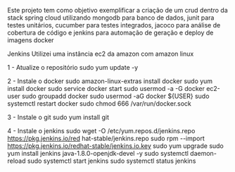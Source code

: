 Este projeto tem como objetivo exemplificar a criação de um crud dentro da stack spring cloud utilizando mongodb para banco de dados, junit para testes unitários, cucumber para testes integrados, jacoco para análise de cobertura de código e jenkins para automação de geração e deploy de imagens docker


Jenkins
Utilizei uma instância ec2 da amazon com amazon linux

1 - Atualize o repositório
sudo yum update -y

2 - Instale o docker
sudo amazon-linux-extras install docker
sudo yum install docker
sudo service docker start
 sudo usermod -a -G docker ec2-user
 sudo groupadd docker
 sudo usermod -aG docker ${USER}
 sudo systemctl restart docker
 sudo chmod 666 /var/run/docker.sock
 
 
 3 - Instale o git
 sudo yum install git

4 - Instale o jenkins
sudo wget -O /etc/yum.repos.d/jenkins.repo     https://pkg.jenkins.io/red                                                                                                             hat-stable/jenkins.repo
sudo rpm --import https://pkg.jenkins.io/redhat-stable/jenkins.io.key
sudo yum upgrade
sudo yum install jenkins java-1.8.0-openjdk-devel -y
sudo systemctl daemon-reload
sudo systemctl start jenkins
sudo systemctl status jenkins
